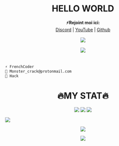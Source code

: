 <h1 align="center">HELLO WORLD</h1>

<p align="center">
  <b>⚡Rejoint moi ici: </b><br>
  <a href="https://discord.gg/38RDuy38fk">Discord</a> |
  <a href="https://www.youtube.com/channel/UCeCFsebF0MTpTxidrFEskkw">YouTube</a> |
  <a href="https://github.com/Its-Vichy">Github</a>
  <br><br>
  <img src="https://cdn.discordapp.com/attachments/793947157022900224/863069652443332639/standard_1.gif">
  <br><br>
  <img src="https://discord.c99.nl/widget/theme-3/685901239384277085.png">
</p>

#
```diff
⚡ FrenchCoder
💎 Monster_crack@protonmail.com
🔧 Hack
```
#
<h1 align="center">🔥MY STAT🔥</h1>
<p align="center">
  <img src="https://img.shields.io/github/followers/MonsterCracK?style=social">
  <img src="https://img.shields.io/github/stars/MonsterCracK?style=social">
  <img src="https://komarev.com/ghpvc/?username=MonsterCracK&color=red">
</p>

<img src="https://activity-graph.herokuapp.com/graph?username=monstercrack">

<p align="center"> <img align="center" src="https://github-readme-stats.vercel.app/api?username=MonsterCracK&show_icons=true&include_all_commits=true&show_icons=true&title_color=fff&icon_color=79ff97&text_color=9f9f9f&bg_color=151515%22%20alt=%22MonsterCracK%27s%20stats" /> </p>
<p align="center"> <img align="center" src="https://github-readme-stats.vercel.app/api/top-langs/?username=MonsterCracK&layout=compact&show_icons=true&title_color=fff&icon_color=79ff97&text_color=9f9f9f&bg_color=151515" /></p>
